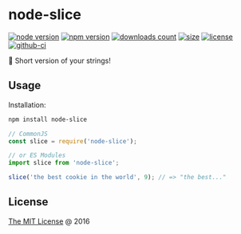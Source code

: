 # node-slice

[![node version](https://img.shields.io/node/v/node-slice.svg)](https://www.npmjs.com/package/node-slice)
[![npm version](https://badge.fury.io/js/node-slice.svg)](https://badge.fury.io/js/node-slice)
[![downloads count](https://img.shields.io/npm/dt/node-slice.svg)](https://www.npmjs.com/package/node-slice)
[![size](https://packagephobia.com/badge?p=node-slice)](https://packagephobia.com/result?p=node-slice)
[![license](https://img.shields.io/npm/l/node-slice.svg)](https://piecioshka.mit-license.org)
[![github-ci](https://github.com/piecioshka/node-slice/actions/workflows/testing.yml/badge.svg)](https://github.com/piecioshka/node-slice/actions/workflows/testing.yml)

🔨 Short version of your strings!

## Usage

Installation:

```bash
npm install node-slice
```

```javascript
// CommonJS
const slice = require('node-slice');

// or ES Modules
import slice from 'node-slice';

slice('the best cookie in the world', 9); // => "the best..."
```

## License

[The MIT License](https://piecioshka.mit-license.org) @ 2016
